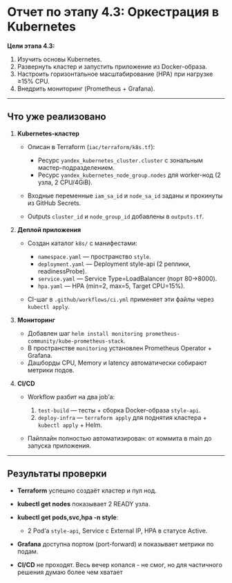 # Отчет по этапу 4.3: Оркестрация в Kubernetes

**Цели этапа 4.3:**

1. Изучить основы Kubernetes.
2. Развернуть кластер и запустить приложение из Docker-образа.
3. Настроить горизонтальное масштабирование (HPA) при нагрузке ≥15% CPU.
4. Внедрить мониторинг (Prometheus + Grafana).

---

## Что уже реализовано

1. **Kubernetes-кластер**

   * Описан в Terraform (`iac/terraform/k8s.tf`):

     * Ресурс `yandex_kubernetes_cluster.cluster` с зональным мастер-подразделением.
     * Ресурс `yandex_kubernetes_node_group.nodes` для worker-нод (2 узла, 2 CPU/4GiB).
   * Входные переменные `iam_sa_id` и `node_sa_id` заданы и прокинуты из GitHub Secrets.
   * Outputs `cluster_id` и `node_group_id` добавлены в `outputs.tf`.

2. **Деплой приложения**

   * Создан каталог `k8s/` с манифестами:

     * `namespace.yaml` — пространство `style`.
     * `deployment.yaml` — Deployment style-api (2 реплики, readinessProbe).
     * `service.yaml` — Service Type=LoadBalancer (порт 80→8000).
     * `hpa.yaml` — HPA (min=2, max=5, Target CPU=15%).
   * CI-шаг в `.github/workflows/ci.yml` применяет эти файлы через `kubectl apply`.

3. **Мониторинг**

   * Добавлен шаг `helm install monitoring prometheus-community/kube-prometheus-stack`.
   * В пространстве `monitoring` установлен Prometheus Operator + Grafana.
   * Дашборды CPU, Memory и latency автоматически собирают метрики подов.

4. **CI/CD**

   * Workflow разбит на два job’а:

     1. `test-build` — тесты + сборка Docker-образа `style-api`.
     2. `deploy-infra` — `terraform apply` для поднятия кластера + `kubectl apply` + Helm.
   * Пайплайн полностью автоматизирован: от коммита в main до запуска приложения.

---

## Результаты проверки

* **Terraform** успешно создаёт кластер и пул нод.
* **kubectl get nodes** показывает 2 READY узла.
* **kubectl get pods,svc,hpa -n style**:

  * 2 Pod’а `style-api`, Service с External IP, HPA в статусе Active.
* **Grafana** доступна портом (port-forward) и показывает метрики по подам.
* **CI/CD** не проходят. Весь вечер копался - не смог, но для частичного решения думаю более чем хватает

